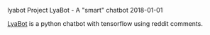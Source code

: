 lyabot
Project
LyaBot - A "smart" chatbot
2018-01-01






[LyaBot](https://github.com/Fy-/LyaBot/) is a python chatbot with tensorflow using reddit comments.